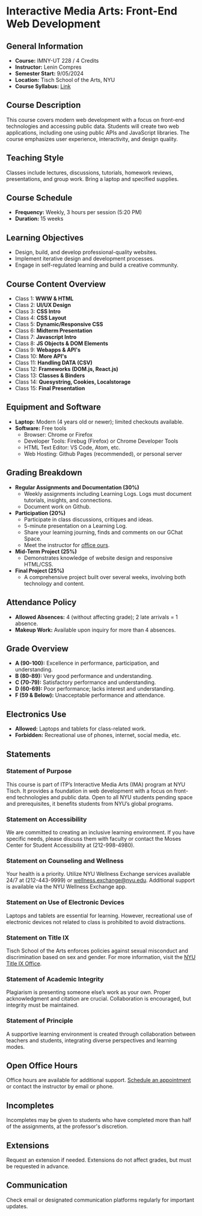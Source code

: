 # Interactive Media Arts: Front-End Web Development

## General Information
- **Course:** IMNY-UT 228 / 4 Credits
- **Instructor:** Lenin Compres
- **Semester Start:** 9/05/2024
- **Location:** Tisch School of the Arts, NYU
- **Course Syllabus:** [Link](https://github.com/lenincompres/ima-few-2024)

## Course Description
This course covers modern web development with a focus on front-end technologies and accessing public data. Students will create two web applications, including one using public APIs and JavaScript libraries. The course emphasizes user experience, interactivity, and design quality.

## Teaching Style
Classes include lectures, discussions, tutorials, homework reviews, presentations, and group work. Bring a laptop and specified supplies.

## Course Schedule
- **Frequency:** Weekly, 3 hours per session (5:20 PM)
- **Duration:** 15 weeks

## Learning Objectives
- Design, build, and develop professional-quality websites.
- Implement iterative design and development processes.
- Engage in self-regulated learning and build a creative community.

## Course Content Overview
- Class 1: **WWW & HTML**
- Class 2: **UI/UX Design**
- Class 3: **CSS Intro**
- Class 4: **CSS Layout**
- Class 5: **Dynamic/Responsive CSS**
- Class 6: **Midterm Presentation**
- Class 7: **Javascript Intro**
- Class 8: **JS Objects & DOM Elements**
- Class 9: **Webapps & API's**
- Class 10: **More API's**
- Class 11: **Handling DATA (CSV)**
- Class 12: **Frameworks (DOM.js, React.js)**
- Class 13: **Classes & Binders**
- Class 14: **Quesystring, Cookies, Localstorage**
- Class 15: **Final Presentation**

## Equipment and Software
- **Laptop:** Modern (4 years old or newer); limited checkouts available.
- **Software:** Free tools
  - Browser: Chrome or Firefox
  - Developer Tools: Firebug (Firefox) or Chrome Developer Tools
  - HTML Text Editor: VS Code, Atom, etc.
  - Web Hosting: Github Pages (recommended), or personal server

## Grading Breakdown
- **Regular Assignments and Documentation (30%)**
  - Weekly assignments including Learning Logs. Logs must document tutorials, insights, and connections.
  - Document work on Github.
- **Participation (20%)**
  - Participate in class discussions, critiques and ideas. 
  - 5-minute presentation on a Learning Log.
  - Share your learning journing, finds and comments on our GChat Space.
  - Meet the instructor for [office ours](https://calendar.google.com/calendar/u/0/appointments/schedules/AcZssZ3QG2_4dV8WaqqEWGbWKz9MEhIOISzeb-frVA7O1RNNY7Xgdz3Rs851-sV43AskNzUBsRnd_7Pp).
- **Mid-Term Project (25%)**
  - Demonstrates knowledge of website design and responsive HTML/CSS.
- **Final Project (25%)**
  - A comprehensive project built over several weeks, involving both technology and content.

## Attendance Policy
- **Allowed Absences:** 4 (without affecting grade); 2 late arrivals = 1 absence.
- **Makeup Work:** Available upon inquiry for more than 4 absences.

## Grade Overview
- **A (90-100):** Excellence in performance, participation, and understanding.
- **B (80-89):** Very good performance and understanding.
- **C (70-79):** Satisfactory performance and understanding.
- **D (60-69):** Poor performance; lacks interest and understanding.
- **F (59 & Below):** Unacceptable performance and attendance.

## Electronics Use
- **Allowed:** Laptops and tablets for class-related work.
- **Forbidden:** Recreational use of phones, internet, social media, etc.

## Statements

### Statement of Purpose
This course is part of ITP’s Interactive Media Arts (IMA) program at NYU Tisch. It provides a foundation in web development with a focus on front-end technologies and public data. Open to all NYU students pending space and prerequisites, it benefits students from NYU’s global programs.

### Statement on Accessibility
We are committed to creating an inclusive learning environment. If you have specific needs, please discuss them with faculty or contact the Moses Center for Student Accessibility at (212-998-4980).

### Statement on Counseling and Wellness
Your health is a priority. Utilize NYU Wellness Exchange services available 24/7 at (212-443-9999) or wellness.exchange@nyu.edu. Additional support is available via the NYU Wellness Exchange app.

### Statement on Use of Electronic Devices
Laptops and tablets are essential for learning. However, recreational use of electronic devices not related to class is prohibited to avoid distractions.

### Statement on Title IX
Tisch School of the Arts enforces policies against sexual misconduct and discrimination based on sex and gender. For more information, visit the [NYU Title IX Office](https://www.nyu.edu/about/campus-services/campus-safety/title-ix.html).

### Statement of Academic Integrity
Plagiarism is presenting someone else’s work as your own. Proper acknowledgment and citation are crucial. Collaboration is encouraged, but integrity must be maintained.

### Statement of Principle
A supportive learning environment is created through collaboration between teachers and students, integrating diverse perspectives and learning modes.

## Open Office Hours
Office hours are available for additional support. [Schedule an appointment](https://calendar.google.com/calendar/u/0/appointments/schedules/AcZssZ3QG2_4dV8WaqqEWGbWKz9MEhIOISzeb-frVA7O1RNNY7Xgdz3Rs851-sV43AskNzUBsRnd_7Pp) or contact the instructor by email or phone.

## Incompletes
Incompletes may be given to students who have completed more than half of the assignments, at the professor's discretion.

## Extensions
Request an extension if needed. Extensions do not affect grades, but must be requested in advance.

## Communication
Check email or designated communication platforms regularly for important updates.

